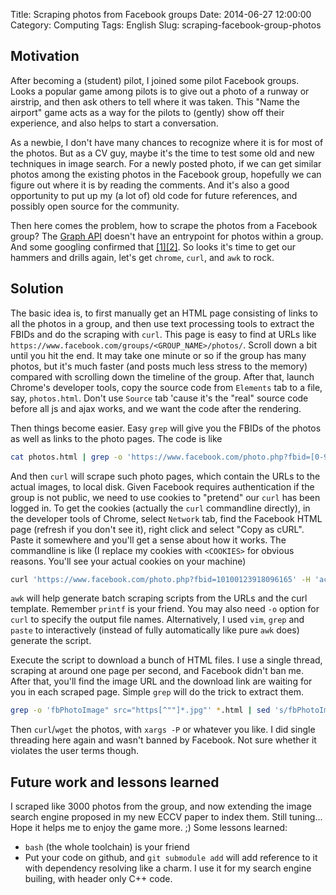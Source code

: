 Title: Scraping photos from Facebook groups
Date: 2014-06-27 12:00:00
Category: Computing 
Tags: English
Slug: scraping-facebook-group-photos

## Motivation

After becoming a (student) pilot, I joined some pilot Facebook groups.
Looks a popular game among pilots is to give out a photo of a runway or airstrip, and then ask others to tell where it was taken.
This "Name the airport" game acts as a way for the pilots to (gently) show off their experience, and also helps to start a conversation.

As a newbie, I don't have many chances to recognize where it is for most of the photos.
But as a CV guy, maybe it's the time to test some old and new techniques in image search.
For a newly posted photo, if we can get similar photos among the existing photos in the Facebook group, hopefully we can figure out where it is by reading the comments.
And it's also a good opportunity to put up my (a lot of) old code for future references, and possibly open source for the community.

Then here comes the problem, how to scrape the photos from a Facebook group?
The [Graph API](https://developers.facebook.com/docs/graph-api) doesn't have an entrypoint for photos within a group.
And some googling confirmed that [[1]](http://stackoverflow.com/questions/4869595/how-do-i-retrieve-photos-from-a-facebook-group-using-the-graphapi)[[2]](http://stackoverflow.com/questions/10076163/how-do-i-retrieve-photos-from-a-facebook-group-using-the-graph-api).
So looks it's time to get our hammers and drills again, let's get `chrome`, `curl`, and `awk` to rock.

## Solution

The basic idea is, to first manually get an HTML page consisting of links to all the photos in a group, and then use text processing tools to extract the FBIDs and do the scraping with `curl`.
This page is easy to find at URLs like `https://www.facebook.com/groups/<GROUP_NAME>/photos/`.
Scroll down a bit until you hit the end.
It may take one minute or so if the group has many photos, but it's much faster (and posts much less stress to the memory) compared with scrolling down the timeline of the group.
After that, launch Chrome's developer tools, copy the source code from `Elements` tab to a file, say, `photos.html`.
Don't use `Source` tab 'cause it's the "real" source code before all js and ajax works, and we want the code after the rendering.

Then things become easier.
Easy `grep` will give you the FBIDs of the photos as well as links to the photo pages.
The code is like

```bash
cat photos.html | grep -o 'https://www.facebook.com/photo.php?fbid=[0-9]*' | sort | uniq 

```

And then `curl` will scrape such photo pages, which contain the URLs to the actual images, to local disk.
Given Facebook requires authentication if the group is not public, we need to use cookies to "pretend" our `curl` has been logged in.
To get the cookies (actually the `curl` commandline directly), in the developer tools of Chrome, select `Network` tab, find the Facebook HTML page (refresh if you don't see it), right click and select "Copy as cURL".
Paste it somewhere and you'll get a sense about how it works.
The commandline is like (I replace my cookies with `<COOKIES>` for obvious reasons. You'll see your actual cookies on your machine)

```bash
curl 'https://www.facebook.com/photo.php?fbid=10100123918096165' -H 'accept-encoding: gzip,deflate,sdch' -H 'accept-language: en-US,zh-CN;q=0.8' -H 'user-agent: Mozilla/5.0 (Macintosh; Intel Mac OS X 10_9_3) AppleWebKit/537.36 (KHTML, like Gecko) Chrome/35.0.1916.153 Safari/537.36' -H 'accept: text/html,application/xhtml+xml,application/xml;q=0.9,image/webp,*/*;q=0.8' -H 'cache-control: max-age=0' -H '<COOKIES>' --compressed
```

`awk` will help generate batch scraping scripts from the URLs and the curl template.
Remember `printf` is your friend.
You may also need `-o` option for `curl` to specify the output file names.
Alternatively, I used `vim`, `grep` and `paste` to interactively (instead of fully automatically like pure `awk` does) generate the script.

Execute the script to download a bunch of HTML files.
I use a single thread, scraping at around one page per second, and Facebook didn't ban me. 
After that, you'll find the image URL and the download link are waiting for you in each scraped page.
Simple `grep` will do the trick to extract them.

```bash
grep -o 'fbPhotoImage" src="https[^""]*.jpg"' *.html | sed 's/fbPhotoImage" src=//' | sed 's/"//g' | sed "s/\.html:/ /" | tee urls.txt
```

Then `curl`/`wget` the photos, with `xargs -P` or whatever you like.
I did single threading here again and wasn't banned by Facebook.
Not sure whether it violates the user terms though.

## Future work and lessons learned

I scraped like 3000 photos from the group, and now extending the image search engine proposed in my new ECCV paper to index them.
Still tuning... 
Hope it helps me to enjoy the game more. ;)
Some lessons learned:

* `bash` (the whole toolchain) is your friend
* Put your code on github, and `git submodule add` will add reference to it with dependency resolving like a charm. I use it for my search engine builing, with header only C++ code. 